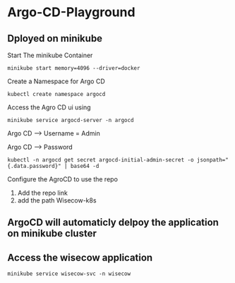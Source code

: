 # Argo-CD-Playground

## Dployed on minikube 

Start The minikube Container
```
minikube start memory=4096 --driver=docker 

```

Create a Namespace for Argo CD

```
kubectl create namespace argocd

```

Access the Agro CD ui using 

```
minikube service argocd-server -n argocd

```

Argo CD --> Username = Admin

Argo CD --> Password

```
kubectl -n argocd get secret argocd-initial-admin-secret -o jsonpath="{.data.password}" | base64 -d
```

Configure the AgroCD to use the repo 
1. Add the repo link 
2. add the path Wisecow-k8s

## ArgoCD will automaticly delpoy the application on minikube cluster 

## Access the wisecow application  

```
minikube service wisecow-svc -n wisecow
```